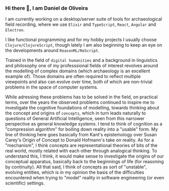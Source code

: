 ### Hi there 👋, I am Daniel de Oliveira

I am currently working on a desktop/server suite of tools for archaeological field recording,
where we use `Elixir` and `TypeScript`, `React`, `Angular` and `Electron`.

I like functional programming and for my hobby projects I usually choose `Clojure/ClojureScript`, though lately I am also beginning to keep an eye on the developments around `ReasonML/ReScript`.

Trained in the field of `digital humanities` and a background in linguistics and philosophy one of my professsional fields of interest revolves around the modelling of complex domains (which archaeology is an excellent example of). Those domains are often required to reflect multiple viewpoints and also can evolve over time, both of which are non-trivial problems in the space of computer systems. 

While adressing these problems has to be solved in the field, on practical terms, over the years the observed problems continued to inspire me to investigate the cognitive foundations of modelling, towards thinking about the concept and origins of `concepts`, which in turn leads naturally to questions of General Artificial Intelligence, seen from this narrower perspective as general knowledge systems. I tend to think of cognition as a "compression algorithm" for boiling down reality into a "usable" form. My line of thinking here goes basically from Kant's epistemology over Susan Carey's Origin of Concept to Donald Hofmann's take on reality. As for a "mechanism", I think concepts are representational theories of bits of the real world, mostly related with each other through analogical thinking. To understand this, I think, it would make sense to investigate the origins of our conceptual apparatus, basically back to the beginnings of life (for reasoning by continuity). All that said, I think of concepts as sort of "unstable", evolving entities, which is in my opinion the basis of the difficulties encountered when trying to "model" reality in software engineering (or even scientific) settings.

<!--
**danielmarreirosdeoliveira/danielmarreirosdeoliveira** is a ✨ _special_ ✨ repository because its `README.md` (this file) appears on your GitHub profile.

Here are some ideas to get you started:

- 🔭 I’m currently working on ...
- 🌱 I’m currently learning ...
- 👯 I’m looking to collaborate on ...
- 🤔 I’m looking for help with ...
- 💬 Ask me about ...
- 📫 How to reach me: ...
- 😄 Pronouns: ...
- ⚡ Fun fact: ...
-->
